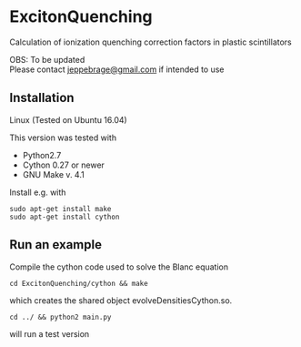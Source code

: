 # ExcitonQuenching
Calculation of ionization quenching correction factors in plastic scintillators

OBS: To be updated  
Please contact jeppebrage@gmail.com if intended to use

## Installation
Linux (Tested on Ubuntu 16.04)

This version was tested with

* Python2.7
* Cython 0.27 or newer 
* GNU Make v. 4.1

Install e.g. with

```
sudo apt-get install make
sudo apt-get install cython
```
## Run an example

Compile the cython code used to solve the Blanc equation
```
cd ExcitonQuenching/cython && make
```
which creates the shared object evolveDensitiesCython.so.
```
cd ../ && python2 main.py
```
will run a test version




